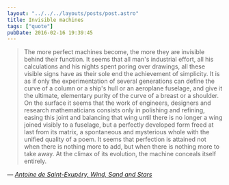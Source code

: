 ```yaml
---
layout: "../../../layouts/posts/post.astro"
title: Invisible machines
tags: ["quote"]
pubDate: 2016-02-16 19:39:45
---
```


> The more perfect machines become, the more they are invisible behind their function. It seems that all man's industrial effort, all his calculations and his nights spent poring over drawings, all these visible signs have as their sole end the achievement of simplicity. It is as if only the experimentation of several generations can define the curve of a column or a ship's hull or an aeroplane fuselage, and give it the ultimate, elementary purity of the curve of a breast or a shoulder. On the surface it seems that the work of engineers, designers and research mathematicians consists only in polishing and refining, easing this joint and balancing that wing until there is no longer a wing joined visibly to a fuselage, but a perfectly developed form freed at last from its matrix, a spontaneous and mysterious whole with the unified quality of a poem. It seems that perfection is attained not when there is nothing more to add, but when there is nothing more to take away. At the climax of its evolution, the machine conceals itself entirely.

— <cite>[Antoine de Saint-Exupéry, _Wind, Sand and Stars_](https://www.goodreads.com/book/show/8837.Wind_Sand_and_Stars)</cite>
